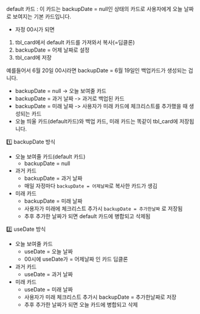 default 카드 : 이 카드는 backupDate = null인 상태의 카드로 사용자에게 오늘 날짜로 보여지는 기본 카드입니다.

- 자정 00시가 되면
1. tbl_card에서 default 카드를 가져와서 복사(=딥클론)
2. backupDate = 어제 날짜로 설정
3. tbl_card에 저장

예를들어서 6월 20일 00시라면 backupDate = 6월 19일인 백업카드가 생성되는 겁니다.

- backupDate = null -> 오늘 보여줄 카드
- backupDate = 과거 날짜 -> 과거로 백업된 카드
- backupDate = 미래 날짜 -> 사용자가 미래 카드에 체크리스트를 추가했을 때 생성되는 카드
- 오늘 띄울 카드(default카드)와 백업 카드, 미래 카드는 똑같이 tbl_card에 저장됩니다.




1️⃣ backupDate 방식
- 오늘 보여줄 카드(default 카드)
	- backupDate = null
- 과거 카드
	- backupDate = 과거 날짜
	- 매일 자정마다 `backupDate = 어제날짜`로 복사한 카드가 생김
- 미래 카드
	- backupDate = 미래 날짜
	- 사용자가 미래에 체크리스트 추가시 `backupDate = 추가한날짜` 로 저장됨
	- 추후 추가한 날짜가 되면 default 카드에 병합되고 삭제됨

2️⃣ useDate 방식
- 오늘 보여줄 카드
	- useDate = 오늘 날짜
	- 00시에 useDate가 = 어제날짜 인 카드 딥클론
- 과거 카드
	- useDate = 과거 날짜
- 미래 카드
	- useDate = 미래 날짜
	- 사용자가 미래 체크리스트 추가시 backupDate = 추가한날짜로 저장
	- 추후 추가한 날짜가 되면 오늘 카드에 병합되고 삭제